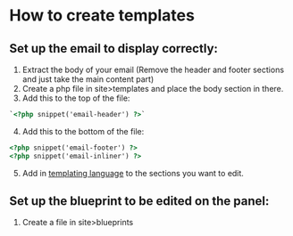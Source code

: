 # How to create templates

## Set up the email to display correctly:
1. Extract the body of your email (Remove the header and footer sections and just take the main content part)
2. Create a php file in site>templates and place the body section in there.
3. Add this to the top of the file:

```html
`<?php snippet('email-header') ?>`
```

4. Add this to the bottom of the file:

```html
<?php snippet('email-footer') ?>
<?php snippet('email-inliner') ?>
```

5. Add in [templating language](https://getkirby.com/docs/templates/hello-world) to the sections you want to edit.

## Set up the blueprint to be edited on the panel:
1. Create a file in site>blueprints
